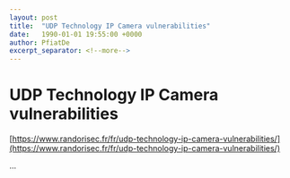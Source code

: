 ```yaml
---
layout: post
title:  "UDP Technology IP Camera vulnerabilities"
date:   1990-01-01 19:55:00 +0000
author: PfiatDe
excerpt_separator: <!--more-->
---
```


# UDP Technology IP Camera vulnerabilities

[https://www.randorisec.fr/fr/udp-technology-ip-camera-vulnerabilities/](https://www.randorisec.fr/fr/udp-technology-ip-camera-vulnerabilities/)

...
<!--more-->

